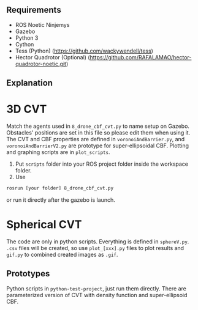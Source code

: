 ## Requirements
- ROS Noetic Ninjemys 
- Gazebo
- Python 3
- Cython
- Tess (Python) (https://github.com/wackywendell/tess)
- Hector Quadrotor (Optional) (https://github.com/RAFALAMAO/hector-quadrotor-noetic.git)

## Explanation
# 3D CVT
 Match the agents used in ```8_drone_cbf_cvt.py``` to name setup on Gazebo. Obstacles' positions are set in this file so please edit them when using it. The CVT and CBF properties are defined in ```voronoiAndBarrier.py```, and ```voronoiAndBarrierV2.py``` are prototype for super-ellipsoidal CBF. Plotting and graphing scripts are in 
```plot_scripts```. 

1. Put ```scripts``` folder into your ROS project folder inside the workspace folder.
2. Use
```sh
rosrun [your folder] 8_drone_cbf_cvt.py
```
or run it directly after the gazebo is launch.

# Spherical CVT
 The code are only in python scripts. Everything is defined in ```sphereV.py```. ```.csv``` files will be created, so use ```plot_[xxx].py``` files to plot results and ```gif.py``` to combined created images as ```.gif```.

## Prototypes
Python scripts in ```python-test-project```, just run them directly. There are parameterized version of CVT with density function and super-ellipsoid CBF.
